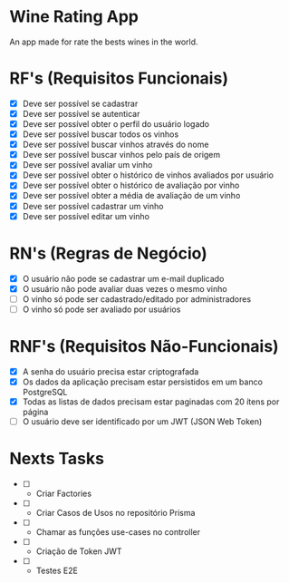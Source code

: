 # Wine Rating App

An app made for rate the bests wines in the world.

# RF's (Requisitos Funcionais)
- [x] Deve ser possível se cadastrar
- [x] Deve ser possível se autenticar
- [x] Deve ser possível obter o perfil do usuário logado
- [x] Deve ser possível buscar todos os vinhos
- [x] Deve ser possível buscar vinhos através do nome
- [x] Deve ser possível buscar vinhos pelo país de origem
- [x] Deve ser possível avaliar um vinho
- [x] Deve ser possível obter o histórico de vinhos avaliados por usuário
- [x] Deve ser possível obter o histórico de avaliação por vinho
- [x] Deve ser possível obter a média de avaliação de um vinho
- [x] Deve ser possível cadastrar um vinho
- [x] Deve ser possível editar um vinho

# RN's (Regras de Negócio)
- [x] O usuário não pode se cadastrar um e-mail duplicado
- [x] O usuário não pode avaliar duas vezes o mesmo vinho
- [ ] O vinho só pode ser cadastrado/editado por administradores
- [ ] O vinho só pode ser avaliado por usuários

# RNF's (Requisitos Não-Funcionais)
- [x] A senha do usuário precisa estar criptografada
- [x] Os dados da aplicação precisam estar persistidos em um banco PostgreSQL
- [x] Todas as listas de dados precisam estar paginadas com 20 ítens por página
- [ ] O usuário deve ser identificado por um JWT (JSON Web Token)

# Nexts Tasks
- [ ] - Criar Factories
- [ ] - Criar Casos de Usos no repositório Prisma
- [ ] - Chamar as funções use-cases no controller
- [ ] - Criação de Token JWT
- [ ] - Testes E2E